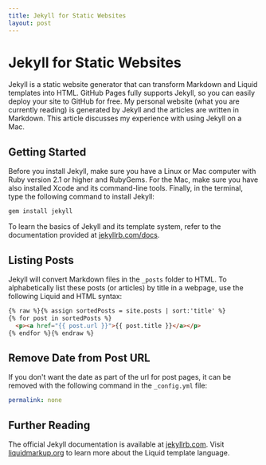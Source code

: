 ```yaml
---
title: Jekyll for Static Websites
layout: post
---
```


# Jekyll for Static Websites

Jekyll is a static website generator that can transform Markdown and Liquid
templates into HTML. GitHub Pages fully supports Jekyll, so you can easily
deploy your site to GitHub for free. My personal website (what you are
currently reading) is generated by Jekyll and the articles are written in
Markdown. This article discusses my experience with using Jekyll on a Mac.

## Getting Started

Before you install Jekyll, make sure you have a Linux or Mac computer with Ruby
version 2.1 or higher and RubyGems. For the Mac, make sure you have also
installed Xcode and its command-line tools. Finally, in the terminal, type the
following command to install Jekyll:

```bash
gem install jekyll
```

To learn the basics of Jekyll and its template system, refer to the
documentation provided at [jekyllrb.com/docs](https://jekyllrb.com/docs/home/).

## Listing Posts

Jekyll will convert Markdown files in the `_posts` folder to HTML. To
alphabetically list these posts (or articles) by title in a webpage, use the
following Liquid and HTML syntax:

```html
{% raw %}{% assign sortedPosts = site.posts | sort:'title' %}
{% for post in sortedPosts %}
  <p><a href="{{ post.url }}">{{ post.title }}</a></p>
{% endfor %}{% endraw %}
```

## Remove Date from Post URL

If you don't want the date as part of the url for post pages, it can be removed
with the following command in the `_config.yml` file:

```yml
permalink: none
```

## Further Reading

The official Jekyll documentation is available at
[jekyllrb.com](https://jekyllrb.com). Visit
[liquidmarkup.org](https://shopify.github.io/liquid/) to learn more about the
Liquid template language.

